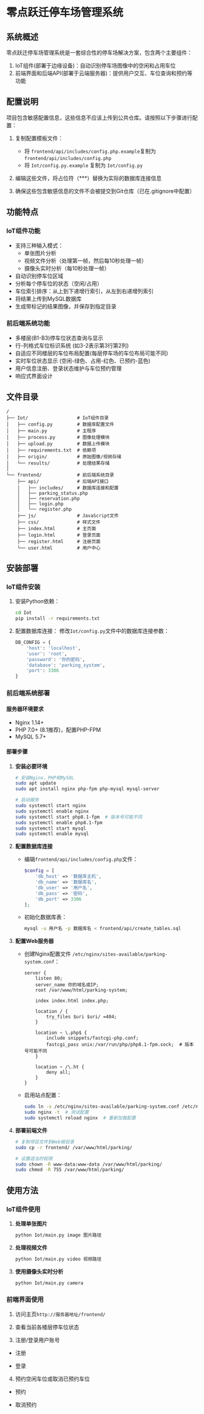 # 零点跃迁停车场管理系统

## 系统概述

零点跃迁停车场管理系统是一套综合性的停车场解决方案，包含两个主要组件：
1. IoT组件(部署于边缘设备)：自动识别停车场图像中的空闲和占用车位
2. 前端界面和后端API(部署于云端服务器)：提供用户交互、车位查询和预约等功能

## 配置说明

项目包含敏感配置信息，这些信息不应该上传到公共仓库。请按照以下步骤进行配置：

1. 复制配置模板文件：
   - 将 `frontend/api/includes/config.php.example`复制为 `frontend/api/includes/config.php`
   - 将 `Iot/config.py.example` 复制为 `Iot/config.py`

2. 编辑这些文件，将占位符（***）替换为实际的数据库连接信息

3. 确保这些包含敏感信息的文件不会被提交到Git仓库（已在.gitignore中配置）

## 功能特点

### IoT组件功能
- 支持三种输入模式：
  - 单张图片分析
  - 视频文件分析（处理第一帧，然后每10秒处理一帧）
  - 摄像头实时分析（每10秒处理一帧）
- 自动识别停车位区域
- 分析每个停车位的状态（空闲/占用）
- 车位索引排序：从上到下递增行索引，从左到右递增列索引
- 将结果上传到MySQL数据库
- 生成带标记的结果图像，并保存到指定目录

### 前后端系统功能
- 多楼层(B1-B3)停车位状态查询与显示
- 行-列格式车位标识系统 (如3-2表示第3行第2列)
- 自适应不同楼层的车位布局配置(每层停车场的车位布局可能不同)
- 实时车位状态显示 (空闲-绿色、占用-红色、已预约-蓝色)
- 用户信息注册、登录状态维护与车位预约管理
- 响应式界面设计

## 文件目录

```
/
├── Iot/                  # IoT组件目录
│   ├── config.py         # 数据库配置文件
│   ├── main.py           # 主程序
│   ├── process.py        # 图像处理模块
│   ├── upload.py         # 数据上传模块
│   ├── requirements.txt  # 依赖项
│   ├── origin/           # 原始图像/视频存储
│   └── results/          # 处理结果存储
│
└── frontend/             # 前后端系统目录
    ├── api/              # 后端API接口
    │   ├── includes/     # 数据库连接和配置
    │   ├── parking_status.php 
    │   ├── reservation.php
    │   ├── login.php    
    │   └── register.php  
    ├── js/               # JavaScript文件
    ├── css/              # 样式文件
    ├── index.html        # 主页面
    ├── login.html        # 登录页面
    ├── register.html     # 注册页面
    └── user.html         # 用户中心
```

## 安装部署

### IoT组件安装

1. 安装Python依赖：
   ```bash
   cd Iot
   pip install -r requirements.txt
   ```

2. 配置数据库连接：
   修改`Iot/config.py`文件中的数据库连接参数：
   ```python
   DB_CONFIG = {
       'host': 'localhost',
       'user': 'root',
       'password': '你的密码',
       'database': 'parking_system',
       'port': 3306
   }
   ```

### 前后端系统部署

#### 服务器环境要求
- Nginx 1.14+
- PHP 7.0+ (8.1推荐)，配置PHP-FPM
- MySQL 5.7+

#### 部署步骤

1. **安装必要环境**
   ```bash
   # 安装Nginx、PHP和MySQL
   sudo apt update
   sudo apt install nginx php-fpm php-mysql mysql-server
   
   # 启动服务
   sudo systemctl start nginx
   sudo systemctl enable nginx
   sudo systemctl start php8.1-fpm  # 版本号可能不同
   sudo systemctl enable php8.1-fpm
   sudo systemctl start mysql
   sudo systemctl enable mysql
   ```

2. **配置数据库连接**
   - 编辑`frontend/api/includes/config.php`文件：
     ```php
     $config = [
         'db_host' => '数据库主机',
         'db_name' => '数据库名',
         'db_user' => '用户名',
         'db_pass' => '密码',
         'db_port' => 3306
     ];
     ```
   - 初始化数据库表：
     ```bash
     mysql -u 用户名 -p 数据库名 < frontend/api/create_tables.sql
     ```

3. **配置Web服务器**
   - 创建Nginx配置文件 `/etc/nginx/sites-available/parking-system.conf`：
     ```nginx
     server {
         listen 80;
         server_name 你的域名或IP;
         root /var/www/html/parking-system;
         
         index index.html index.php;
         
         location / {
             try_files $uri $uri/ =404;
         }
         
         location ~ \.php$ {
             include snippets/fastcgi-php.conf;
             fastcgi_pass unix:/var/run/php/php8.1-fpm.sock;  # 版本号可能不同
         }
         
         location ~ /\.ht {
             deny all;
         }
     }
     ```
   - 启用站点配置：
     ```bash
     sudo ln -s /etc/nginx/sites-available/parking-system.conf /etc/nginx/sites-enabled/
     sudo nginx -t  # 测试配置
     sudo systemctl reload nginx  # 重新加载配置
     ```

4. **部署前端文件**
   ```bash
   # 复制项目文件到Web根目录
   sudo cp -r frontend/ /var/www/html/parking/
   
   # 设置适当的权限
   sudo chown -R www-data:www-data /var/www/html/parking/
   sudo chmod -R 755 /var/www/html/parking/
   ```

## 使用方法

### IoT组件使用

1. **处理单张图片**
   ```bash
   python Iot/main.py image 图片路径
   ```

2. **处理视频文件**
   ```bash
   python Iot/main.py video 视频路径
   ```

3. **使用摄像头实时分析**
   ```bash
   python Iot/main.py camera
   ```

### 前端界面使用

1. 访问主页`http://服务器地址/frontend/`
2. 查看当前各楼层停车位状态

3. 注册/登录用户账号
- 注册

- 登录

4. 预约空闲车位或取消已预约车位
- 预约

- 取消预约
